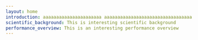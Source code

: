 ```yaml
---
layout: home
introduction: aaaaaaaaaaaaaaaaaaaaaa aaaaaaaaaaaaaaaaaaaaaaaaaaaaaaaaa aaaaaaaaaaaaaaaaaaaaaaaaaaaaaaaaaaaaaaaaaaa aaaaaaaaaaaaaaaaaaaaaaaaaaaaaaaaaaaaaaaaaaa aaaaaaaaaaaaaaaaaaaaaaaaaaaa aaaaaaaaaaaaaaaaaaaaaaaaaaaaaaaaaaaaaaaaaaaaaaaaa aaaaaaaaaaaaaaaaaaa aaaaaaaaaaaaaaaaaaaaaaaaaa aaaaaaaaaaaaaaaaaaaaaaaaaaaaaaaaaaaaaaaaaaaaa aaaaaaaaaaaaaaaaaaaaaaaaaaaa
scientific_background: This is interesting scientific background
performance_overview: This is an interesting performance overview
---
```


